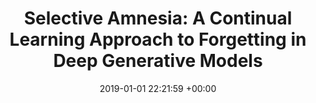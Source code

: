 ---
layout: post
title: "Selective Amnesia: A Continual Learning Approach to Forgetting in Deep Generative Models"
date: 2019-01-01 22:21:59 +00:00
image: /assets/imgs/selective-amnesia.png
categories: research
authors: <strong>Alvin Heng</strong>, Harold Soh
venue: <strong><i>Preprint</i></strong>

paper: assets/pdfs/selective-amnesia.pdf
arxiv: https://arxiv.org/abs/2305.10120
---